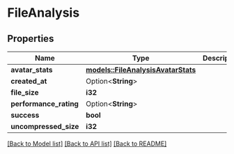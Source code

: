 # FileAnalysis

## Properties

Name | Type | Description | Notes
------------ | ------------- | ------------- | -------------
**avatar_stats** | [**models::FileAnalysisAvatarStats**](FileAnalysisAvatarStats.md) |  | 
**created_at** | Option<**String**> |  | [optional]
**file_size** | **i32** |  | 
**performance_rating** | Option<**String**> |  | [optional]
**success** | **bool** |  | 
**uncompressed_size** | **i32** |  | 

[[Back to Model list]](../README.md#documentation-for-models) [[Back to API list]](../README.md#documentation-for-api-endpoints) [[Back to README]](../README.md)


